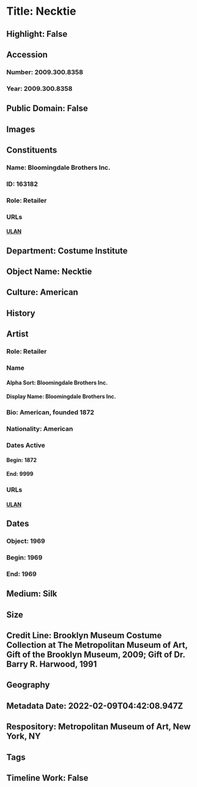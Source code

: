 # Title: Necktie
## Highlight: False
## Accession
### Number: 2009.300.8358
### Year: 2009.300.8358
## Public Domain: False
## Images
## Constituents
### Name: Bloomingdale Brothers Inc.
### ID: 163182
### Role: Retailer
### URLs
#### [ULAN](http://vocab.getty.edu/page/ulan/500524269)
## Department: Costume Institute
## Object Name: Necktie
## Culture: American
## History
## Artist
### Role: Retailer
### Name
#### Alpha Sort: Bloomingdale Brothers Inc.
#### Display Name: Bloomingdale Brothers Inc.
### Bio: American, founded 1872
### Nationality: American
### Dates Active
#### Begin: 1872
#### End: 9999
### URLs
#### [ULAN](http://vocab.getty.edu/page/ulan/500524269)
## Dates
### Object: 1969
### Begin: 1969
### End: 1969
## Medium: Silk
## Size
## Credit Line: Brooklyn Museum Costume Collection at The Metropolitan Museum of Art, Gift of the Brooklyn Museum, 2009; Gift of Dr. Barry R. Harwood, 1991
## Geography
## Metadata Date: 2022-02-09T04:42:08.947Z
## Respository: Metropolitan Museum of Art, New York, NY
## Tags
## Timeline Work: False
